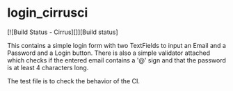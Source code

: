 # login_cirrusci

[![Build Status - Cirrus][]][Build status]

This contains a simple login form with two TextFields to input an Email and a Password and a Login button. There is also a simple validator attached which checks if the entered email contains a '@' sign and that the password is at least 4 characters long.  

The test file is to check the behavior of the CI.